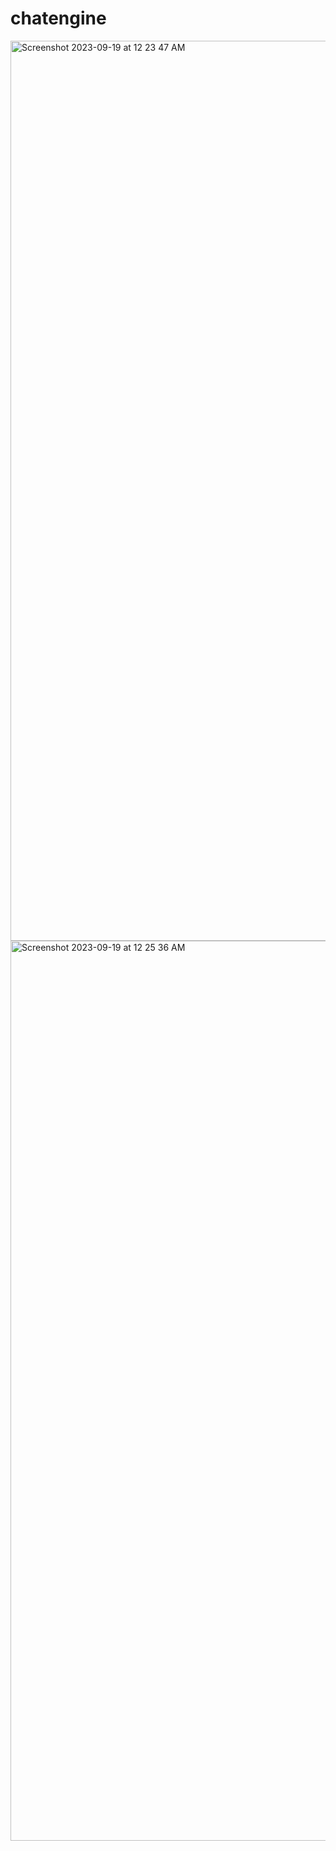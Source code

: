 # chatengine

<img width="1440" alt="Screenshot 2023-09-19 at 12 23 47 AM" src="https://github.com/ani1609/chatengine/assets/89239354/f1720e34-dd52-4f64-b61f-1e29a1664e3a">

<img width="1440" alt="Screenshot 2023-09-19 at 12 25 36 AM" src="https://github.com/ani1609/chatengine/assets/89239354/c371901e-d2dc-41a8-8b2a-ee4cd0401af3">
